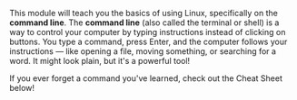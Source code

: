 This module will teach you the basics of using Linux, specifically on the **command line**.
The **command line** (also called the terminal or shell) is a way to control your computer by typing instructions instead of clicking on buttons.
You type a command, press Enter, and the computer follows your instructions — like opening a file, moving something, or searching for a word. It might look plain, but it's a powerful tool!


If you ever forget a command you've learned, check out the Cheat Sheet below!


